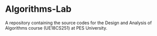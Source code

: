 # Algorithms-Lab
A repository containing the source codes for the Design and Analysis of Algorithms course (UE18CS251) at PES University.
